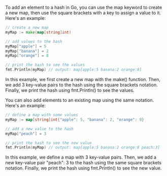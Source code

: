 To add an element to a hash in Go, you can use the map keyword to create a new map, then use the square brackets with a key to assign a value to it. Here's an example:

```go
// create a new map
myMap := make(map[string]int)

// add values to the hash
myMap["apple"] = 5
myMap["banana"] = 2
myMap["orange"] = 8

// print the hash to see the values
fmt.Println(myMap) // output: map[apple:5 banana:2 orange:8]
```

In this example, we first create a new map with the make() function. Then, we add 3 key-value pairs to the hash using the square brackets notation. Finally, we print the hash using fmt.Println() to see the values.

You can also add elements to an existing map using the same notation. Here's an example:

```go
// define a map with some values
myMap := map[string]int{"apple": 5, "banana": 2, "orange": 8}

// add a new value to the hash
myMap["peach"] = 3

// print the hash to see the new value
fmt.Println(myMap) // output: map[apple:5 banana:2 orange:8 peach:3]
```

In this example, we define a map with 3 key-value pairs. Then, we add a new key-value pair "peach": 3 to the hash using the same square brackets notation. Finally, we print the hash using fmt.Println() to see the new value.